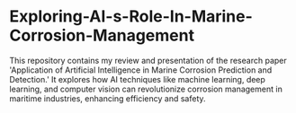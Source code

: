 # Exploring-AI-s-Role-In-Marine-Corrosion-Management
This repository contains my review and presentation of the research paper 'Application of Artificial Intelligence in Marine Corrosion Prediction and Detection.' It explores how AI techniques like machine learning, deep learning, and computer vision can revolutionize corrosion management in maritime industries, enhancing efficiency and safety.
